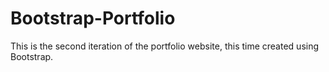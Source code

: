 # Bootstrap-Portfolio
This is the second iteration of the portfolio website, this time created using Bootstrap.
